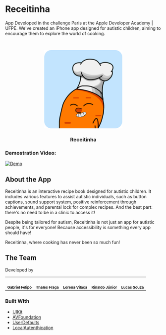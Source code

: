 # Receitinha 

App Developed in the challenge Paris at the Apple Developer Academy | UFPE. We've created an iPhone app designed for autistic children, aiming to encourage them to explore the world of cooking.

<!-- PROJECT LOGO -->
<br />
<p align="center">
  <a href="https://github.com/gabrielfelipo/Receitinha">
    <img src="https://raw.githubusercontent.com/gabrielfelipo/Receitinha/main/Receitinha/Receitinha/Assets.xcassets/AppIcon.appiconset/1024.png" alt="Logo" width="50%">

  </a>

  <h3 align="center">Receitinha</h3>

 <p align="center">

  </p>
  
  </p>
</p>

### Demostration Vídeo:
[![Demo](https://img.youtube.com/vi/nmUA2IlwZqo/0.jpg)](https://youtu.be/nmUA2IlwZqo)

## About the App
Receitinha is an interactive recipe book designed for autistic children. It includes various features to assist autistic individuals, such as button captions, sound support system, positive reinforcement through achievements, and parental lock for complex recipes. And the best part: there's no need to be in a clinic to access it!

Despite being tailored for autism, Receitinha is not just an app for autistic people, it's for everyone! Because accessibility is something every app should have!

Receitinha, where cooking has never been so much fun!


## The Team

Developed by

<table>
  <tr>
<td align="center"><a href="https://www.linkedin.com/in/gabriel-felipo-raeli-20329a1b1/"><img src="https://i.imgur.com/7FVUUrG.jpeg" width="100px;" alt=""/><br /><sub><b>Gabriel Felipo</b></sub></a><br/></td>

<td align="center"><a href="https://www.linkedin.com/in/thalesvgfraga/"><img src="https://i.imgur.com/K39AuNm.jpeg" width="100px;" alt=""/><br /><sub><b>Thales Fraga</b></sub></a><br/></td>

<td align="center"><a href="https://www.linkedin.com/in/lorena-vilaca/"><img src="https://i.imgur.com/SBokZM2.jpeg" width="100px;" alt=""/><br /><sub><b>Lorena Vilaça</b></sub></a><br/></td>

<td align="center"><a href="https://www.linkedin.com/in/rinaldo-da-silva-bento-júnior-416a15201/"><img src="https://i.imgur.com/EYin5ui.jpeg" width="100px;" alt=""/><br /><sub><b>Rinaldo Júnior</b></sub></a><br/></td>

<td align="center"><a href="https://www.linkedin.com/in/lucas-souza-60839327a/"><img src="https://i.imgur.com/ji5YPRv.jpeg" width="100px;" alt=""/><br /><sub><b>Lucas Souza</b></sub></a><br/></td>
</tr>
 </table>

### Built With

* [ UIKit ]( https://developer.apple.com/documentation/uikit )
* [ AVFoundation ]( https://developer.apple.com/documentation/avfoundation/ )
* [ UserDefaults ]( https://developer.apple.com/documentation/foundation/userdefaults/ )
* [ LocalAutenthication ]( https://developer.apple.com/documentation/localauthentication )
